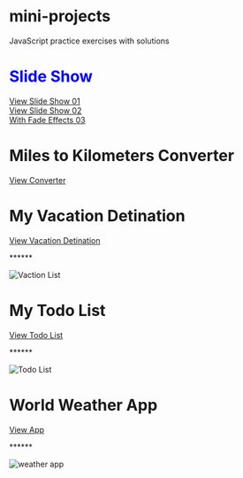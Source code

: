 # mini-projects
JavaScript practice exercises with solutions

<h1 style="color: blue;">Slide Show</h1>
<a href="https://sandunrmst.github.io/mini-projects/SlideShow/" target="_blank">View Slide Show 01</a><br>
<a href="https://sandunrmst.github.io/mini-projects/SlideShow-2/" target="_blank">View Slide Show 02</a><br>
<a href="https://sandunrmst.github.io/mini-projects/SlideShow-3/" target="_blank">With Fade Effects 03</a>

<h1>Miles to Kilometers Converter</h1>
<a href="https://sandunrmst.github.io/mini-projects/Converter/" target="_blank"> View Converter</a>

<h1>My Vacation Detination</h1>
<a href="https://sandunrmst.github.io/mini-projects/Vacation-Destination/" target="_blank"> View Vacation Detination</a><br>
<p>******</p>
<img src="https://github.com/Sandunrmst/mini-projects/assets/49017841/ef286362-c574-4ba3-a254-d55aa70c6135" alt="Vaction List">

<h1>My Todo List</h1>
<a href="https://sandunrmst.github.io/mini-projects/My-Todo/" target="_blank"> View Todo List</a><br>
<p>******</p>
<img src="https://github.com/Sandunrmst/mini-projects/assets/49017841/89a92d21-b482-428c-acee-57d6050f2b2e" alt="Todo List">

<h1>World Weather App</h1>
<a href="https://sandunrmst.github.io/mini-projects/weather-app/" target="_blank"> View App</a><br>
<p>******</p>
<img src="https://github.com/Sandunrmst/mini-projects/assets/49017841/b562c93b-3324-4efe-a0d1-9c19c65ea7d2" alt="weather app">

